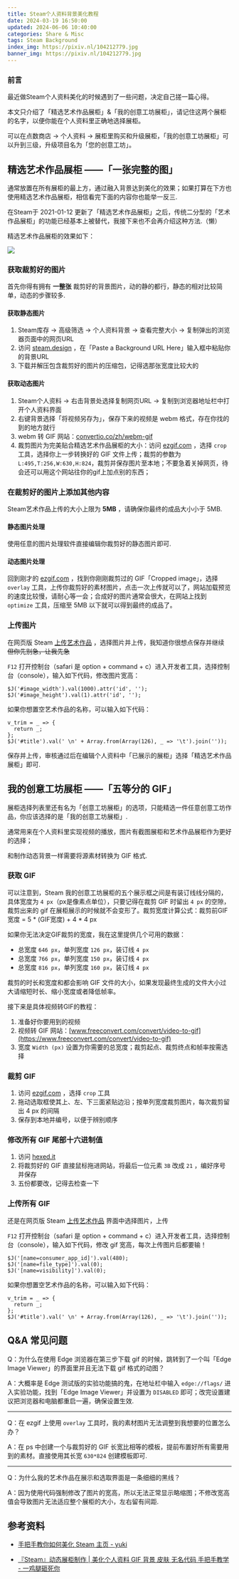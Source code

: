 ```yaml
---
title: Steam个人资料背景美化教程
date: 2024-03-19 16:50:00
updated: 2024-06-06 10:40:00
categories: Share & Misc
tags: Steam Background
index_img: https://pixiv.nl/104212779.jpg
banner_img: https://pixiv.nl/104212779.jpg
---
```


### 前言

最近做Steam个人资料美化的时候遇到了一些问题，决定自己搓一篇心得。

本文只介绍了「精选艺术作品展柜」&「我的创意工坊展柜」，请记住这两个展柜的名字，以便你能在个人资料里正确地选择展柜。

可以在点数商店  -> 个人资料 -> 展柜里购买和升级展柜，「我的创意工坊展柜」可以升到三级，升级项目名为「您的创意工坊」。

## 精选艺术作品展柜 ——「一张完整的图」

通常放置在所有展柜的最上方，通过融入背景达到美化的效果；如果打算在下方也使用精选艺术作品展柜，相信看完下面的内容你也能举一反三.

在Steam于 2021-01-12 更新了「精选艺术作品展柜」之后，传统二分型的「艺术作品展柜」的功能已经基本上被替代，我接下来也不会再介绍这种方法.（懒）

精选艺术作品展柜的效果如下：

![](https://mirror.ghproxy.com/https://raw.githubusercontent.com/NanodaOvO/PictureHost/main/steam_background_beautify_1.png)

### 获取裁剪好的图片

首先你得有拥有 **一整张** 裁剪好的背景图片，动的静的都行，静态的相对比较简单，动态的步骤较多.

#### 获取静态图片

1. Steam库存 -> 高级筛选 -> 个人资料背景 -> 查看完整大小 -> 复制弹出的浏览器页面中的网页URL
2. 访问 [steam.design](steam.design) ，在「Paste a Background URL Here」输入框中粘贴你的背景URL
3. 下载并解压包含裁剪好的图片的压缩包，记得选那张宽度比较大的

#### 获取动态图片

1. Steam个人资料 -> 右击背景处选择复制网页URL -> 复制到浏览器地址栏中打开个人资料界面
2. 右键背景选择「将视频另存为」，保存下来的视频是 webm 格式，存在你找的到的地方就行
3. webm 转 GIF 网站：[convertio.co/zh/webm-gif](https://convertio.co/zh/webm-gif/)
4. 裁剪图片为完美贴合精选艺术作品展柜的大小：访问 [ezgif.com](https://ezgif.com/) ，选择 `crop` 工具，选择你上一步转换好的 GIF 文件上传；裁剪的参数为 `L:495,T:256,W:630,H:824`，裁剪并保存图片至本地；不要急着关掉网页，待会还可以用这个网站往你的gif上加点别的东西；

### 在裁剪好的图片上添加其他内容

Steam艺术作品上传的大小上限为 **5MB** ，请确保你最终的成品大小小于 5MB.

#### 静态图片处理

使用任意的图片处理软件直接编辑你裁剪好的静态图片即可.

#### 动态图片处理

回到刚才的 [ezgif.com](https://ezgif.com/) ，找到你刚刚裁剪过的 GIF「Cropped image」，选择 `overlay` 工具，上传你裁剪好的素材图片，点击一次上传就可以了，网站加载预览的速度比较慢，请耐心等一会；合成好的图片通常会很大，在网站上找到 `optimize` 工具，压缩至 5MB 以下就可以得到最终的成品了。

### 上传图片

在网页版 Steam [上传艺术作品](https://steamcommunity.com/sharedfiles/edititem/767/3/) ，选择图片并上传，我知道你很想点保存并继续 ~~但你先别急，让我先急~~

`F12` 打开控制台（safari 是 option + command + c）进入开发者工具，选择控制台（console），输入如下代码，修改图片宽高：

``` JS
$J('#image_width').val(1000).attr('id', '');
$J('#image_height').val(1).attr('id', '');
```

如果你想置空艺术作品的名称，可以输入如下代码：

``` JS
v_trim = _ => {
  return _;
};
$J('#title').val(' \n' + Array.from(Array(126), _ => '\t').join(''));
```

保存并上传，审核通过后在编辑个人资料中「已展示的展柜」选择「精选艺术作品展柜」即可.

## 我的创意工坊展柜 ——「五等分的 GIF」

展柜选择列表里还有名为「创意工坊展柜」的选项，只能精选一件任意创意工坊作品，你应该选择的是「我的创意工坊展柜」.

通常用来在个人资料里实现视频的播放，图片有截图展柜和艺术作品展柜作为更好的选择；

和制作动态背景一样需要将源素材转换为 GIF 格式.

### 获取 GIF

可以注意到，Steam 我的创意工坊展柜的五个展示框之间是有装订线线分隔的，具体宽度为 `4 px`（px是像素点单位），只要记得在裁剪 GIF 时留出 `4 px` 的空隙，裁剪出来的 gif 在展柜展示的时候就不会变形了。裁剪宽度计算公式：裁剪前GIF宽度 = 5 * (GIF宽度) + 4 * 4 px

如果你无法决定GIF裁剪的宽度，我在这里提供几个可用的数据：

- 总宽度 `646 px`，单列宽度 `126 px`，装订线 `4 px`
- 总宽度 `766 px`，单列宽度 `150 px`，装订线 `4 px`
- 总宽度 `816 px`，单列宽度 `160 px`，装订线 `4 px`

裁剪的时长和宽度和都会影响 GIF 文件的大小，如果发现最终生成的文件大小过大请缩短时长、缩小宽度或者降低帧率。

接下来是具体视频转GIF的教程：

1. 准备好你要用到的视频
2. 视频转 GIF 网站：[www.freeconvert.com/convert/video-to-gif](https://www.freeconvert.com/convert/video-to-gif)
3. 宽度 `Width (px)` 设置为你需要的总宽度；裁剪起点、裁剪终点和帧率按需选择

### 裁剪 GIF

1. 访问 [ezgif.com](https://ezgif.com/) ，选择 `crop` 工具
2. 拖动选取框使其上、左、下三面紧贴边沿；按单列宽度裁剪图片，每次裁剪留出 4 px 的间隔
3. 保存到本地并编号，以便于辨别顺序

### 修改所有 GIF 尾部十六进制值

1. 访问 [hexed.it](https://hexed.it/)
2. 将裁剪好的 GIF 直接鼠标拖进网站，将最后一位元素 `3B` 改成 `21` ，编好序号并保存
3. 五份都要改，记得去检查一下

### 上传所有 GIF

还是在网页版 Steam [上传艺术作品](https://steamcommunity.com/sharedfiles/edititem/767/3/) 界面中选择图片，上传

`F12` 打开控制台（safari 是 option + command + c）进入开发者工具，选择控制台（console），输入如下代码，修改 gif 宽高，每次上传图片后都要输！

``` JS
$J('[name=consumer_app_id]').val(480);
$J('[name=file_type]').val(0);
$J('[name=visibility]').val(0);
```

如果你想置空艺术作品的名称，可以输入如下代码：

``` JS
v_trim = _ => {
  return _;
};
$J('#title').val(' \n' + Array.from(Array(126), _ => '\t').join(''));
```


## Q&A 常见问题

Q：为什么在使用 Edge 浏览器在第三步下载 gif 的时候，跳转到了一个叫「Edge Image Viewer」的界面里并且无法下载 gif 格式的动图？

A：大概率是 Edge 测试版的实验功能搞的鬼，在地址栏中输入 `edge://flags/` 进入实验功能，找到「Edge Image Viewer」并设置为 `DISABLED` 即可；改完设置建议把浏览器和电脑都重启一遍，确保设置生效.

---

Q：在 ezgif 上使用 `overlay` 工具时，我的素材图片无法调整到我想要的位置怎么办？

A：在 ps 中创建一个与裁剪好的 GIF 长宽比相等的模板，提前布置好所有需要用到的素材。直接使用其长宽 `630*824` 创建模板即可.

---

Q：为什么我的艺术作品在展示和选取界面是一条细细的黑线？

A：因为使用代码强制修改了图片的宽高，所以无法正常显示略缩图；不修改宽高值会导致图片无法适应整个展柜的大小，左右留有间距.

## 参考资料

- [手把手教你如何美化 Steam 主页 - yuki](https://blog.yuki.sh/posts/daf9288c81ba/#%E8%89%BA%E6%9C%AF%E4%BD%9C%E5%93%81)

- [『Steam』动态展柜制作 | 美化个人资料 GIF 背景 皮肤 无名代码 手把手教学 - 一鸡腿砸死你](https://www.bilibili.com/video/BV16q4y1y7bE/)



